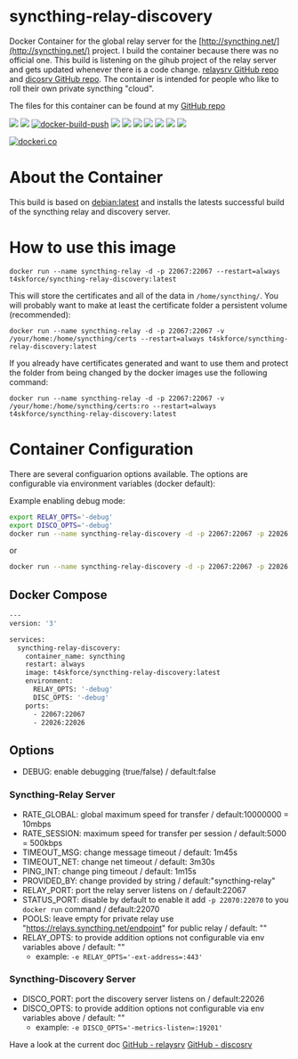 # syncthing-relay-discovery
Docker Container for the global relay server for the [http://syncthing.net/](http://syncthing.net/) project. I build the container because there was no official one. This build is listening on the gihub project of the relay server and gets updated whenever there is a code change. [relaysrv GitHub repo](https://github.com/syncthing/relaysrv) and [dicosrv GitHub repo](https://github.com/syncthing/discosrv). The container is intended for people who like to roll their own private syncthing "cloud".

The files for this container can be found at my [GitHub repo](https://github.com/t4skforce/syncthing-relay-discovery)

[![](https://images.microbadger.com/badges/image/t4skforce/syncthing-relay-discovery.svg)](http://microbadger.com/images/t4skforce/syncthing-relay-discovery "Get your own image badge on microbadger.com") [![](https://img.shields.io/docker/automated/t4skforce/syncthing-relay-discovery.svg)](https://cloud.docker.com/repository/docker/t4skforce/syncthing-relay-discovery) [![docker-build-push](https://github.com/t4skforce/syncthing-relay-discovery/actions/workflows/main.yml/badge.svg)](https://github.com/t4skforce/syncthing-relay-discovery/actions/workflows/main.yml) [![](https://images.microbadger.com/badges/version/t4skforce/syncthing-relay-discovery.svg)](http://microbadger.com/images/t4skforce/syncthing-relay-discovery "Get your own version badge on microbadger.com") [![](https://img.shields.io/docker/pulls/t4skforce/syncthing-relay-discovery.svg)](https://cloud.docker.com/repository/docker/t4skforce/syncthing-relay-discovery) [![](https://img.shields.io/docker/stars/t4skforce/syncthing-relay-discovery.svg)](https://cloud.docker.com/repository/docker/t4skforce/syncthing-relay-discovery) [![](https://img.shields.io/github/last-commit/t4skforce/syncthing-relay-discovery.svg)](https://github.com/t4skforce/syncthing-relay-discovery) [![](https://img.shields.io/maintenance/yes/2022.svg)](https://github.com/t4skforce/syncthing-relay-discovery) [![](https://img.shields.io/github/issues-raw/t4skforce/syncthing-relay-discovery.svg)](https://github.com/t4skforce/syncthing-relay-discovery/issues) [![](https://img.shields.io/github/issues-pr-raw/t4skforce/syncthing-relay-discovery.svg)](https://github.com/t4skforce/syncthing-relay-discovery/pulls)

[![dockeri.co](http://dockeri.co/image/t4skforce/syncthing-relay-discovery)](https://hub.docker.com/r/t4skforce/syncthing-relay-discovery/)

# About the Container

This build is based on [debian:latest](https://hub.docker.com/_/debian/) and installs the latests successful build of the syncthing relay and discovery server.

# How to use this image

`docker run --name syncthing-relay -d -p 22067:22067 --restart=always t4skforce/syncthing-relay-discovery:latest`

This will store the certificates and all of the data in `/home/syncthing/`. You will probably want to make at least the certificate folder a persistent volume (recommended):

`docker run --name syncthing-relay -d -p 22067:22067 -v /your/home:/home/syncthing/certs --restart=always t4skforce/syncthing-relay-discovery:latest`

If you already have certificates generated and want to use them and protect the folder from being changed by the docker images use the following command:

`docker run --name syncthing-relay -d -p 22067:22067 -v /your/home:/home/syncthing/certs:ro --restart=always t4skforce/syncthing-relay-discovery:latest`

# Container Configuration

There are several configuarion options available. The options are configurable via environment variables (docker default):

Example enabling debug mode:
```bash
export RELAY_OPTS='-debug'
export DISCO_OPTS='-debug'
docker run --name syncthing-relay-discovery -d -p 22067:22067 -p 22026:22026 --restart=always t4skforce/syncthing-relay-discovery:latest
```

or

```bash
docker run --name syncthing-relay-discovery -d -p 22067:22067 -p 22026:22026 -e RELAY_OPTS='-debug' -e DISCO_OPTS='-debug' --restart=always t4skforce/syncthing-relay-discovery:latest
```

## Docker Compose

```bash
---
version: '3'

services:
  syncthing-relay-discovery:
    container_name: syncthing
    restart: always
    image: t4skforce/syncthing-relay-discovery:latest
    environment:
      RELAY_OPTS: '-debug'
      DISC_OPTS: '-debug'
    ports:
      - 22067:22067
      - 22026:22026
```

## Options

* DEBUG: enable debugging (true/false) / default:false

### Syncthing-Relay Server

* RATE_GLOBAL: global maximum speed for transfer / default:10000000 = 10mbps
* RATE_SESSION: maximum speed for transfer per session / default:5000 = 500kbps
* TIMEOUT_MSG: change message timeout / default: 1m45s
* TIMEOUT_NET: change net timeout / default: 3m30s
* PING_INT: change ping timeout / default: 1m15s
* PROVIDED_BY: change provided by string / default:"syncthing-relay"
* RELAY_PORT: port the relay server listens on / default:22067
* STATUS_PORT: disable by default to enable it add `-p 22070:22070` to you `docker run` command  / default:22070
* POOLS: leave empty for private relay use "https://relays.syncthing.net/endpoint" for public relay / default: ""
* RELAY_OPTS: to provide addition options not configurable via env variables above / default: ""
  - example: `-e RELAY_OPTS='-ext-address=:443'`

### Syncthing-Discovery Server
* DISCO_PORT: port the discovery server listens on / default:22026
* DISCO_OPTS: to provide addition options not configurable via env variables above / default: ""
  - example: `-e DISCO_OPTS='-metrics-listen=:19201'`

Have a look at the current doc [GitHub - relaysrv](https://github.com/syncthing/relaysrv/blob/master/README.md) [GitHub - discosrv](https://github.com/syncthing/discosrv/blob/master/README.md)
